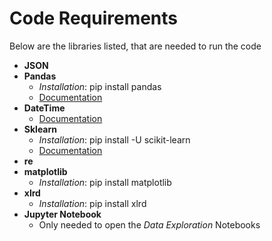 # Code Requirements
Below are the libraries listed, that are needed to run the code

- **JSON**
- **Pandas**
    - *Installation*: pip install pandas
    - [Documentation](https://pandas.pydata.org/pandas-docs/stable/)
- **DateTime**
    - [Documentation](https://docs.python.org/3/library/datetime.html)
- **Sklearn**
    - *Installation*: pip install -U scikit-learn
    - [Documentation](https://scikit-learn.org/stable/documentation.html)
- **re**
- **matplotlib**
    - *Installation*: pip install matplotlib
- **xlrd**
    - *Installation*: pip install xlrd
- **Jupyter Notebook**
    - Only needed to open the *Data Exploration* Notebooks